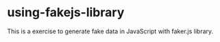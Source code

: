 # using-fakejs-library
This is a exercise to generate fake data in JavaScript with faker.js library.
